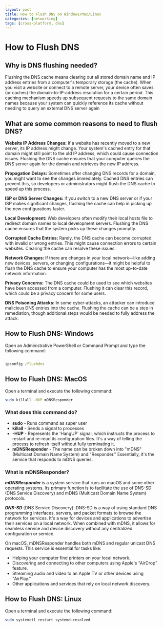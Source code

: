 ```yaml
---
layout: post
title: How to Flush DNS on Windows/Mac/Linux
categories: [networking]
tags: [cross-platform, dns]
---
```


# How to Flush DNS

## Why is DNS flushing needed?

Flushing the DNS cache means clearing out all stored domain name and IP address entries from a computer's temporary storage (the cache). When you visit a website or connect to a remote server, your device often saves (or caches) the domain-to-IP-address resolution for a certain period. This caching mechanism speeds up subsequent requests to the same domain names because your system can quickly reference its cache without needing to query an external DNS server again

## What are some common reasons to need to flush DNS?

**Website IP Address Changes:** If a website has recently moved to a new server, its IP address might change. Your system's cached entry for that domain might still point to the old IP address, which could cause connection issues. Flushing the DNS cache ensures that your computer queries the DNS server again for the domain and retrieves the new IP address.

**Propagation Delays:** Sometimes after changing DNS records for a domain, you might want to see the changes immediately. Cached DNS entries can prevent this, so developers or administrators might flush the DNS cache to speed up this process.

**ISP or DNS Server Changes:** If you switch to a new DNS server or if your ISP makes significant changes, flushing the cache can help in picking up the new configurations faster.

**Local Development:** Web developers often modify their local hosts file to redirect domain names to local development servers. Flushing the DNS cache ensures that the system picks up these changes promptly.

**Corrupted Cache Entries:** Rarely, the DNS cache can become corrupted with invalid or wrong entries. This might cause connection errors to certain websites. Clearing the cache can resolve these issues.

**Network Changes:** If there are changes in your local network—like adding new devices, servers, or changing configurations—it might be helpful to flush the DNS cache to ensure your computer has the most up-to-date network information.

**Privacy Concerns:** The DNS cache could be used to see which websites have been accessed from a computer. Flushing it can clear this record, which could be a privacy concern for some users.

**DNS Poisoning Attacks:** In some cyber-attacks, an attacker can introduce malicious DNS entries into the cache. Flushing the cache can be a step in remediation, though additional steps would be needed to fully address the attack.


## How to Flush DNS: Windows
Open an Administrative PowerShell or Command Prompt and type the following command:

```cmd

ipconfig /flushdns

```

## How to Flush DNS: MacOS
Open a terminal and execute the following command: 
```bash
sudo killall -HUP mDNSResponder
```
### What does this command do?
* **sudo** - Runs command as super user
* **killall** - Sends a signal to processes
* **-HUP** - Represents the 'HangUP' signal, which instructs the process to restart and re-read its configuration files. It's a way of telling the process to refresh itself without fully terminating it.
* **mDNSResponder** - The name can be broken down into "mDNS" (Multicast Domain Name System) and "Responder." Essentially, it's the service that responds to mDNS queries.  

### What is mDNSResponder?

***mDNSResponder*** is a system service that runs on macOS and some other operating systems. Its primary function is to facilitate the use of DNS-SD (DNS Service Discovery) and mDNS (Multicast Domain Name System) protocols.  

***DNS-SD*** (DNS Service Discovery): DNS-SD is a way of using standard DNS programming interfaces, servers, and packet formats to browse the network for services. It's a way for devices and applications to advertise their services on a local network. When combined with mDNS, it allows for seamless service and device discovery without any centralized configuration or service.

On macOS, mDNSResponder handles both mDNS and regular unicast DNS requests. This service is essential for tasks like:  

* Helping your computer find printers on your local network.
* Discovering and connecting to other computers using Apple's "AirDrop" feature.
* Streaming audio and video to an Apple TV or other devices using "AirPlay."
* Other applications and services that rely on local network discovery.


## How to Flush DNS: Linux

Open a terminal and execute the following command:

```bash
sudo systemctl restart systemd-resolved
```